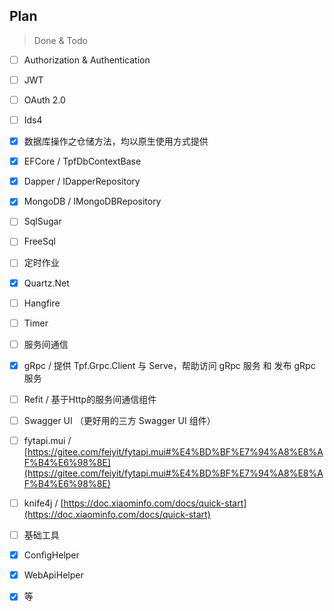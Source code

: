 ## Plan
> Done & Todo

- [ ] Authorization & Authentication
- [ ] JWT
- [ ] OAuth 2.0
- [ ] Ids4
- [x] 数据库操作之仓储方法，均以原生使用方式提供
- [x] EFCore / TpfDbContextBase
- [x] Dapper / IDapperRepository
- [x] MongoDB / IMongoDBRepository
- [ ] SqlSugar
- [ ] FreeSql
- [ ] 定时作业
- [x] Quartz.Net
- [ ] Hangfire
- [ ] Timer
- [ ] 服务间通信
- [x] gRpc / 提供 Tpf.Grpc.Client 与 Serve，帮助访问 gRpc 服务 和 发布 gRpc 服务
- [ ] Refit / 基于Http的服务间通信组件
- [ ] Swagger UI （更好用的三方 Swagger UI 组件）
- [ ] fytapi.mui / [https://gitee.com/feiyit/fytapi.mui#%E4%BD%BF%E7%94%A8%E8%AF%B4%E6%98%8E](https://gitee.com/feiyit/fytapi.mui#%E4%BD%BF%E7%94%A8%E8%AF%B4%E6%98%8E)
- [ ] knife4j / [https://doc.xiaominfo.com/docs/quick-start](https://doc.xiaominfo.com/docs/quick-start)
- [ ] 基础工具
- [x] ConfigHelper
- [x] WebApiHelper
- [x] 等


